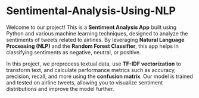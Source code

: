 # Sentimental-Analysis-Using-NLP

Welcome to our project! This is a **Sentiment Analysis App** built using Python and various machine learning techniques, designed to analyze the sentiments of tweets related to airlines. By leveraging **Natural Language Processing (NLP)** and the **Random Forest Classifier**, this app helps in classifying sentiments as negative, neutral, or positive.

In this project, we preprocess textual data, use **TF-IDF vectorization** to transform text, and calculate performance metrics such as accuracy, precision, recall, and more using the **confusion matrix**. Our model is trained and tested on airline tweets, allowing you to visualize sentiment distributions and improve the model further.

